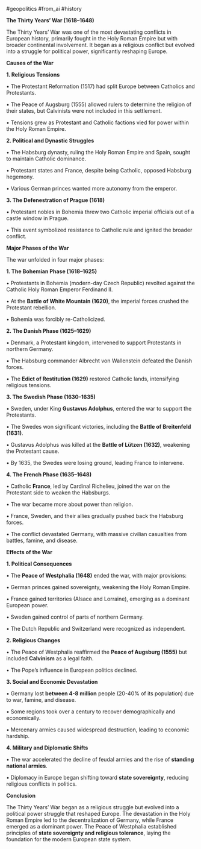 #geopolitics 
#from_ai
#history

**The Thirty Years’ War (1618–1648)**
 

The Thirty Years’ War was one of the most devastating conflicts in European history, primarily fought in the Holy Roman Empire but with broader continental involvement. It began as a religious conflict but evolved into a struggle for political power, significantly reshaping Europe.

**Causes of the War**


**1. Religious Tensions**

• The Protestant Reformation (1517) had split Europe between Catholics and Protestants.

• The Peace of Augsburg (1555) allowed rulers to determine the religion of their states, but Calvinists were not included in this settlement.

• Tensions grew as Protestant and Catholic factions vied for power within the Holy Roman Empire.

  

**2. Political and Dynastic Struggles**

• The Habsburg dynasty, ruling the Holy Roman Empire and Spain, sought to maintain Catholic dominance.

• Protestant states and France, despite being Catholic, opposed Habsburg hegemony.

• Various German princes wanted more autonomy from the emperor.

  

**3. The Defenestration of Prague (1618)**

• Protestant nobles in Bohemia threw two Catholic imperial officials out of a castle window in Prague.

• This event symbolized resistance to Catholic rule and ignited the broader conflict.

**Major Phases of the War**

  

The war unfolded in four major phases:

  

**1. The Bohemian Phase (1618–1625)**

• Protestants in Bohemia (modern-day Czech Republic) revolted against the Catholic Holy Roman Emperor Ferdinand II.

• At the **Battle of White Mountain (1620)**, the imperial forces crushed the Protestant rebellion.

• Bohemia was forcibly re-Catholicized.

  

**2. The Danish Phase (1625–1629)**

• Denmark, a Protestant kingdom, intervened to support Protestants in northern Germany.

• The Habsburg commander Albrecht von Wallenstein defeated the Danish forces.

• The **Edict of Restitution (1629)** restored Catholic lands, intensifying religious tensions.

  

**3. The Swedish Phase (1630–1635)**

• Sweden, under King **Gustavus Adolphus**, entered the war to support the Protestants.

• The Swedes won significant victories, including the **Battle of Breitenfeld (1631)**.

• Gustavus Adolphus was killed at the **Battle of Lützen (1632)**, weakening the Protestant cause.

• By 1635, the Swedes were losing ground, leading France to intervene.

  

**4. The French Phase (1635–1648)**

• Catholic **France**, led by Cardinal Richelieu, joined the war on the Protestant side to weaken the Habsburgs.

• The war became more about power than religion.

• France, Sweden, and their allies gradually pushed back the Habsburg forces.

• The conflict devastated Germany, with massive civilian casualties from battles, famine, and disease.

**Effects of the War**

  

**1. Political Consequences**

• The **Peace of Westphalia (1648)** ended the war, with major provisions:

• German princes gained sovereignty, weakening the Holy Roman Empire.

• France gained territories (Alsace and Lorraine), emerging as a dominant European power.

• Sweden gained control of parts of northern Germany.

• The Dutch Republic and Switzerland were recognized as independent.

  

**2. Religious Changes**

• The Peace of Westphalia reaffirmed the **Peace of Augsburg (1555)** but included **Calvinism** as a legal faith.

• The Pope’s influence in European politics declined.

  

**3. Social and Economic Devastation**

• Germany lost **between 4-8 million** people (20-40% of its population) due to war, famine, and disease.

• Some regions took over a century to recover demographically and economically.

• Mercenary armies caused widespread destruction, leading to economic hardship.

  

**4. Military and Diplomatic Shifts**

• The war accelerated the decline of feudal armies and the rise of **standing national armies**.

• Diplomacy in Europe began shifting toward **state sovereignty**, reducing religious conflicts in politics.

**Conclusion**

  

The Thirty Years’ War began as a religious struggle but evolved into a political power struggle that reshaped Europe. The devastation in the Holy Roman Empire led to the decentralization of Germany, while France emerged as a dominant power. The Peace of Westphalia established principles of **state sovereignty and religious tolerance**, laying the foundation for the modern European state system.